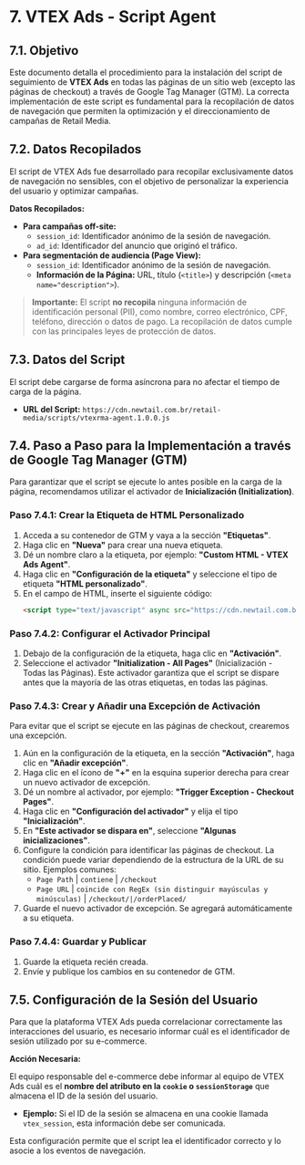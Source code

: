 # 7. VTEX Ads - Script Agent

## 7.1. Objetivo

Este documento detalla el procedimiento para la instalación del script de seguimiento de **VTEX Ads** en todas las páginas de un sitio web (excepto las páginas de checkout) a través de Google Tag Manager (GTM). La correcta implementación de este script es fundamental para la recopilación de datos de navegación que permiten la optimización y el direccionamiento de campañas de Retail Media.

## 7.2. Datos Recopilados

El script de VTEX Ads fue desarrollado para recopilar exclusivamente datos de navegación no sensibles, con el objetivo de personalizar la experiencia del usuario y optimizar campañas.

**Datos Recopilados:**

-   **Para campañas off-site:**
    -   `session_id`: Identificador anónimo de la sesión de navegación.
    -   `ad_id`: Identificador del anuncio que originó el tráfico.
-   **Para segmentación de audiencia (Page View):**
    -   `session_id`: Identificador anónimo de la sesión de navegación.
    -   **Información de la Página:** URL, título (`<title>`) y descripción (`<meta name="description">`).

> **Importante:** El script **no recopila** ninguna información de identificación personal (PII), como nombre, correo electrónico, CPF, teléfono, dirección o datos de pago. La recopilación de datos cumple con las principales leyes de protección de datos.

## 7.3. Datos del Script

El script debe cargarse de forma asíncrona para no afectar el tiempo de carga de la página.

-   **URL del Script:** `https://cdn.newtail.com.br/retail-media/scripts/vtexrma-agent.1.0.0.js`

## 7.4. Paso a Paso para la Implementación a través de Google Tag Manager (GTM)

Para garantizar que el script se ejecute lo antes posible en la carga de la página, recomendamos utilizar el activador de **Inicialización (Initialization)**.

### Paso 7.4.1: Crear la Etiqueta de HTML Personalizado

1.  Acceda a su contenedor de GTM y vaya a la sección **"Etiquetas"**.
2.  Haga clic en **"Nueva"** para crear una nueva etiqueta.
3.  Dé un nombre claro a la etiqueta, por ejemplo: **"Custom HTML - VTEX Ads Agent"**.
4.  Haga clic en **"Configuración de la etiqueta"** y seleccione el tipo de etiqueta **"HTML personalizado"**.
5.  En el campo de HTML, inserte el siguiente código:
    ```html
    <script type="text/javascript" async src="https://cdn.newtail.com.br/retail-media/scripts/vtexrma-agent.1.0.0.js"></script>
    ```

### Paso 7.4.2: Configurar el Activador Principal

1.  Debajo de la configuración de la etiqueta, haga clic en **"Activación"**.
2.  Seleccione el activador **"Initialization - All Pages"** (Inicialización - Todas las Páginas). Este activador garantiza que el script se dispare antes que la mayoría de las otras etiquetas, en todas las páginas.

### Paso 7.4.3: Crear y Añadir una Excepción de Activación

Para evitar que el script se ejecute en las páginas de checkout, crearemos una excepción.

1.  Aún en la configuración de la etiqueta, en la sección **"Activación"**, haga clic en **"Añadir excepción"**.
2.  Haga clic en el ícono de **"+"** en la esquina superior derecha para crear un nuevo activador de excepción.
3.  Dé un nombre al activador, por ejemplo: **"Trigger Exception - Checkout Pages"**.
4.  Haga clic en **"Configuración del activador"** y elija el tipo **"Inicialización"**.
5.  En **"Este activador se dispara en"**, seleccione **"Algunas inicializaciones"**.
6.  Configure la condición para identificar las páginas de checkout. La condición puede variar dependiendo de la estructura de la URL de su sitio. Ejemplos comunes:
    -   `Page Path` | `contiene` | `/checkout`
    -   `Page URL` | `coincide con RegEx (sin distinguir mayúsculas y minúsculas)` | `/checkout/|/orderPlaced/`
7.  Guarde el nuevo activador de excepción. Se agregará automáticamente a su etiqueta.

### Paso 7.4.4: Guardar y Publicar

1.  Guarde la etiqueta recién creada.
2.  Envíe y publique los cambios en su contenedor de GTM.

## 7.5. Configuración de la Sesión del Usuario

Para que la plataforma VTEX Ads pueda correlacionar correctamente las interacciones del usuario, es necesario informar cuál es el identificador de sesión utilizado por su e-commerce.

**Acción Necesaria:**

El equipo responsable del e-commerce debe informar al equipo de VTEX Ads cuál es el **nombre del atributo en la `cookie` o `sessionStorage`** que almacena el ID de la sesión del usuario.

-   **Ejemplo:** Si el ID de la sesión se almacena en una cookie llamada `vtex_session`, esta información debe ser comunicada.

Esta configuración permite que el script lea el identificador correcto y lo asocie a los eventos de navegación.
